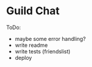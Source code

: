 # Guild Chat

ToDo:

- maybe some error handling?
- write readme
- write tests (friendslist)
- deploy
